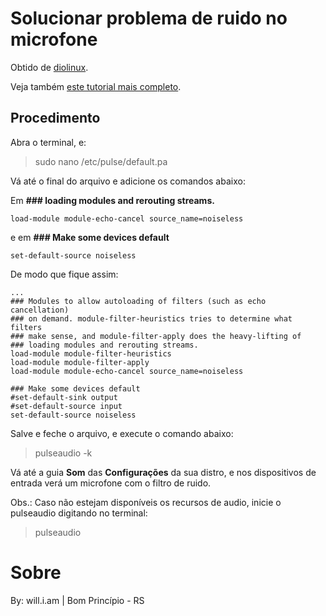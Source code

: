 # Solucionar problema de ruido no microfone

Obtido de [diolinux](https://diolinux.com.br/sistemas-operacionais/remover-ruido-do-microfone-no-linux.html).

Veja também [este tutorial mais completo](https://diolinux.com.br/tutoriais/cancelamento-de-eco-e-ruido-no-linux.html).

## Procedimento

Abra o terminal, e:

> sudo nano /etc/pulse/default.pa

Vá até o final do arquivo e adicione os comandos abaixo:

Em **### loading modules and rerouting streams.**

```
load-module module-echo-cancel source_name=noiseless
```

e em **### Make some devices default**

```
set-default-source noiseless 
```

De modo que fique assim:

```
...
### Modules to allow autoloading of filters (such as echo cancellation)
### on demand. module-filter-heuristics tries to determine what filters
### make sense, and module-filter-apply does the heavy-lifting of
### loading modules and rerouting streams.
load-module module-filter-heuristics
load-module module-filter-apply
load-module module-echo-cancel source_name=noiseless

### Make some devices default
#set-default-sink output
#set-default-source input
set-default-source noiseless
```

Salve e feche o arquivo, e execute o comando abaixo:

> pulseaudio -k

Vá até a guia **Som** das **Configurações** da sua distro, e nos dispositivos de entrada verá um microfone com o filtro de ruido.

Obs.: Caso não estejam disponíveis os recursos de audio, inicie o pulseaudio digitando no terminal:

> pulseaudio

# Sobre

By: will.i.am | Bom Princípio - RS
